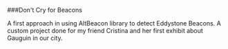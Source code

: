 ###Don't Cry for Beacons

A first approach in using AltBeacon library to detect Eddystone Beacons.
A custom project done for my friend Cristina and her first exhibit about Gauguin in our city.
